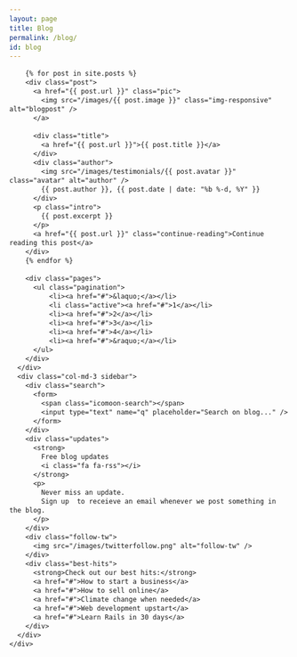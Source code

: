 ```yaml
---
layout: page
title: Blog
permalink: /blog/
id: blog
---
```


<div id="posts">
  <div class="container">
    <div class="row">
      <div class="col-md-9">

        {% for post in site.posts %}
        <div class="post">
          <a href="{{ post.url }}" class="pic">
            <img src="/images/{{ post.image }}" class="img-responsive" alt="blogpost" />
          </a>

          <div class="title">
            <a href="{{ post.url }}">{{ post.title }}</a>
          </div>
          <div class="author">
            <img src="/images/testimonials/{{ post.avatar }}" class="avatar" alt="author" />
            {{ post.author }}, {{ post.date | date: "%b %-d, %Y" }}
          </div>
          <p class="intro">
            {{ post.excerpt }}
          </p>
          <a href="{{ post.url }}" class="continue-reading">Continue reading this post</a>
        </div>
        {% endfor %}

        <div class="pages">
          <ul class="pagination">
              <li><a href="#">&laquo;</a></li>
              <li class="active"><a href="#">1</a></li>
              <li><a href="#">2</a></li>
              <li><a href="#">3</a></li>
              <li><a href="#">4</a></li>
              <li><a href="#">&raquo;</a></li>
          </ul>
        </div>
      </div>
      <div class="col-md-3 sidebar">
        <div class="search">
          <form>
            <span class="icomoon-search"></span>
            <input type="text" name="q" placeholder="Search on blog..." />
          </form>
        </div>
        <div class="updates">
          <strong>
            Free blog updates
            <i class="fa fa-rss"></i>
          </strong>
          <p>
            Never miss an update. 
            Sign up  to receieve an email whenever we post something in the blog.
          </p>
        </div>
        <div class="follow-tw">
          <img src="/images/twitterfollow.png" alt="follow-tw" />
        </div>
        <div class="best-hits">
          <strong>Check out our best hits:</strong>
          <a href="#">How to start a business</a>
          <a href="#">How to sell online</a>
          <a href="#">Climate change when needed</a>
          <a href="#">Web development upstart</a>
          <a href="#">Learn Rails in 30 days</a>
        </div>
      </div>
    </div>
  </div>
</div>